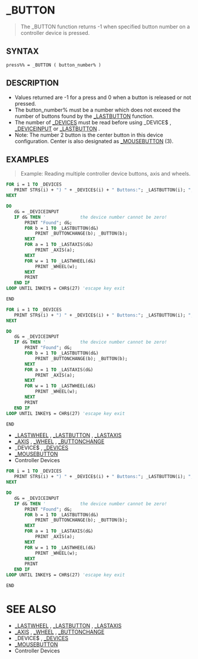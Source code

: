 # _BUTTON
> The _BUTTON function returns -1 when specified button number on a controller device is pressed.

## SYNTAX
`press%% = _BUTTON ( button_number% )`

## DESCRIPTION
* Values returned are -1 for a press and 0 when a button is released or not pressed.
* The button_number% must be a number which does not exceed the number of buttons found by the [_LASTBUTTON](_LASTBUTTON.md) function.
* The number of [_DEVICES](_DEVICES.md) must be read before using _DEVICE$ , [_DEVICEINPUT](_DEVICEINPUT.md) or [_LASTBUTTON](_LASTBUTTON.md) .
* Note: The number 2 button is the center button in this device configuration. Center is also designated as [_MOUSEBUTTON](_MOUSEBUTTON.md) (3).


## EXAMPLES
> Example: Reading multiple controller device buttons, axis and wheels.

```vb
FOR i = 1 TO _DEVICES
   PRINT STR$(i) + ") " + _DEVICE$(i) + " Buttons:"; _LASTBUTTON(i); ",Axis:"; _LASTAXIS(i); ",Wheel:"; _LASTWHEEL(i)
NEXT

DO
   d& = _DEVICEINPUT
   IF d& THEN '             the device number cannot be zero!
       PRINT "Found"; d&;
       FOR b = 1 TO _LASTBUTTON(d&)
           PRINT _BUTTONCHANGE(b); _BUTTON(b);
       NEXT
       FOR a = 1 TO _LASTAXIS(d&)
           PRINT _AXIS(a);
       NEXT
       FOR w = 1 TO _LASTWHEEL(d&)
           PRINT _WHEEL(w);
       NEXT
       PRINT
   END IF
LOOP UNTIL INKEY$ = CHR$(27) 'escape key exit

END
```


```vb
FOR i = 1 TO _DEVICES
   PRINT STR$(i) + ") " + _DEVICE$(i) + " Buttons:"; _LASTBUTTON(i); ",Axis:"; _LASTAXIS(i); ",Wheel:"; _LASTWHEEL(i)
NEXT

DO
   d& = _DEVICEINPUT
   IF d& THEN '             the device number cannot be zero!
       PRINT "Found"; d&;
       FOR b = 1 TO _LASTBUTTON(d&)
           PRINT _BUTTONCHANGE(b); _BUTTON(b);
       NEXT
       FOR a = 1 TO _LASTAXIS(d&)
           PRINT _AXIS(a);
       NEXT
       FOR w = 1 TO _LASTWHEEL(d&)
           PRINT _WHEEL(w);
       NEXT
       PRINT
   END IF
LOOP UNTIL INKEY$ = CHR$(27) 'escape key exit

END
```

* [_LASTWHEEL](_LASTWHEEL.md) , [_LASTBUTTON](_LASTBUTTON.md) , [_LASTAXIS](_LASTAXIS.md)
* [_AXIS](_AXIS.md) , [_WHEEL](_WHEEL.md) , [_BUTTONCHANGE](_BUTTONCHANGE.md)
* _DEVICE$ , [_DEVICES](_DEVICES.md)
* [_MOUSEBUTTON](_MOUSEBUTTON.md)
* Controller Devices

```vb
FOR i = 1 TO _DEVICES
   PRINT STR$(i) + ") " + _DEVICE$(i) + " Buttons:"; _LASTBUTTON(i); ",Axis:"; _LASTAXIS(i); ",Wheel:"; _LASTWHEEL(i)
NEXT

DO
   d& = _DEVICEINPUT
   IF d& THEN '             the device number cannot be zero!
       PRINT "Found"; d&;
       FOR b = 1 TO _LASTBUTTON(d&)
           PRINT _BUTTONCHANGE(b); _BUTTON(b);
       NEXT
       FOR a = 1 TO _LASTAXIS(d&)
           PRINT _AXIS(a);
       NEXT
       FOR w = 1 TO _LASTWHEEL(d&)
           PRINT _WHEEL(w);
       NEXT
       PRINT
   END IF
LOOP UNTIL INKEY$ = CHR$(27) 'escape key exit

END
```



# SEE ALSO
* [_LASTWHEEL](_LASTWHEEL.md) , [_LASTBUTTON](_LASTBUTTON.md) , [_LASTAXIS](_LASTAXIS.md)
* [_AXIS](_AXIS.md) , [_WHEEL](_WHEEL.md) , [_BUTTONCHANGE](_BUTTONCHANGE.md)
* _DEVICE$ , [_DEVICES](_DEVICES.md)
* [_MOUSEBUTTON](_MOUSEBUTTON.md)
* Controller Devices

